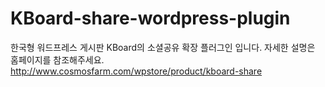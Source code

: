 KBoard-share-wordpress-plugin
=============================
한국형 워드프레스 게시판 KBoard의 소셜공유 확장 플러그인 입니다.
자세한 설명은 홈페이지를 참조해주세요.
http://www.cosmosfarm.com/wpstore/product/kboard-share
